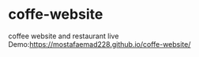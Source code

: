 # coffe-website
coffee website and restaurant 
live Demo:https://mostafaemad228.github.io/coffe-website/
